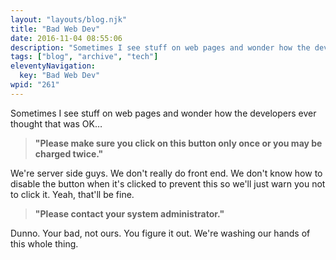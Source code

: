 ```yaml
---
layout: "layouts/blog.njk"
title: "Bad Web Dev"
date: 2016-11-04 08:55:06
description: "Sometimes I see stuff on web pages and wonder how the developers ever thought that was OK"
tags: ["blog", "archive", "tech"]
eleventyNavigation:
  key: "Bad Web Dev"
wpid: "261"
---
```


<p>Sometimes I see stuff on web pages and wonder how the developers ever thought that was OK…</p>

<blockquote class="wp-block-quote"><p><strong>"Please make sure you click on this button only once or you may be charged twice."</strong></p></blockquote>

<p>We're server side guys. We don't really do front end. We don't know how to disable the button when it's clicked to prevent this so we'll just warn you not to click it. Yeah, that'll be fine.</p>

<blockquote class="wp-block-quote"><p><strong>"Please contact your system administrator."</strong></p></blockquote>

<p>Dunno. Your bad, not ours. You figure it out. We're washing our hands of this whole thing.</p>
